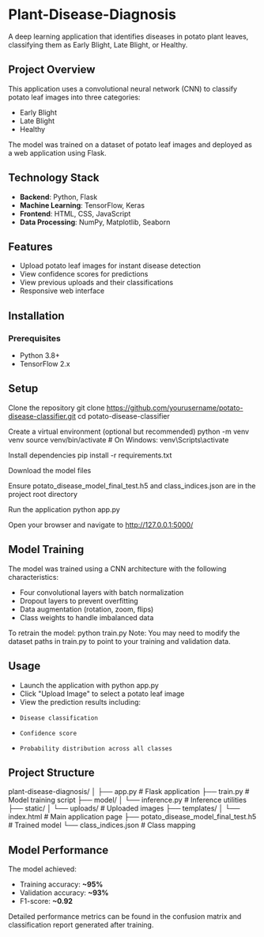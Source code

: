 # Plant-Disease-Diagnosis
A deep learning application that identifies diseases in potato plant leaves, classifying them as Early Blight, Late Blight, or Healthy.

## Project Overview
This application uses a convolutional neural network (CNN) to classify potato leaf images into three categories:

+ Early Blight
+ Late Blight
+ Healthy

The model was trained on a dataset of potato leaf images and deployed as a web application using Flask.

## Technology Stack

+ **Backend**: Python, Flask
+ **Machine Learning**: TensorFlow, Keras
+ **Frontend**: HTML, CSS, JavaScript
+ **Data Processing**: NumPy, Matplotlib, Seaborn

## Features

+ Upload potato leaf images for instant disease detection
+ View confidence scores for predictions
+ View previous uploads and their classifications
+ Responsive web interface

##  Installation
### Prerequisites

+ Python 3.8+
+ TensorFlow 2.x

## Setup

Clone the repository
git clone https://github.com/yourusername/potato-disease-classifier.git
cd potato-disease-classifier

Create a virtual environment (optional but recommended)
python -m venv venv
source venv/bin/activate  # On Windows: venv\Scripts\activate

Install dependencies
pip install -r requirements.txt

Download the model files

Ensure potato_disease_model_final_test.h5 and class_indices.json are in the project root directory

Run the application
python app.py

Open your browser and navigate to http://127.0.0.1:5000/

## Model Training
The model was trained using a CNN architecture with the following characteristics:

+ Four convolutional layers with batch normalization
+ Dropout layers to prevent overfitting
+ Data augmentation (rotation, zoom, flips)
+ Class weights to handle imbalanced data

To retrain the model:
python train.py
Note: You may need to modify the dataset paths in train.py to point to your training and validation data.
## Usage

+ Launch the application with python app.py
+ Click "Upload Image" to select a potato leaf image
+ View the prediction results including:
+     Disease classification
+     Confidence score
+     Probability distribution across all classes

## Project Structure
plant-disease-diagnosis/
│
├── app.py                      # Flask application
├── train.py                    # Model training script
├── model/
│   └── inference.py            # Inference utilities
├── static/
│   └── uploads/                # Uploaded images
├── templates/
│   └── index.html              # Main application page
├── potato_disease_model_final_test.h5  # Trained model
└── class_indices.json          # Class mapping

## Model Performance
The model achieved:

+ Training accuracy: **~95%**
+ Validation accuracy: **~93%**
+ F1-score: **~0.92**

Detailed performance metrics can be found in the confusion matrix and classification report generated after training.
